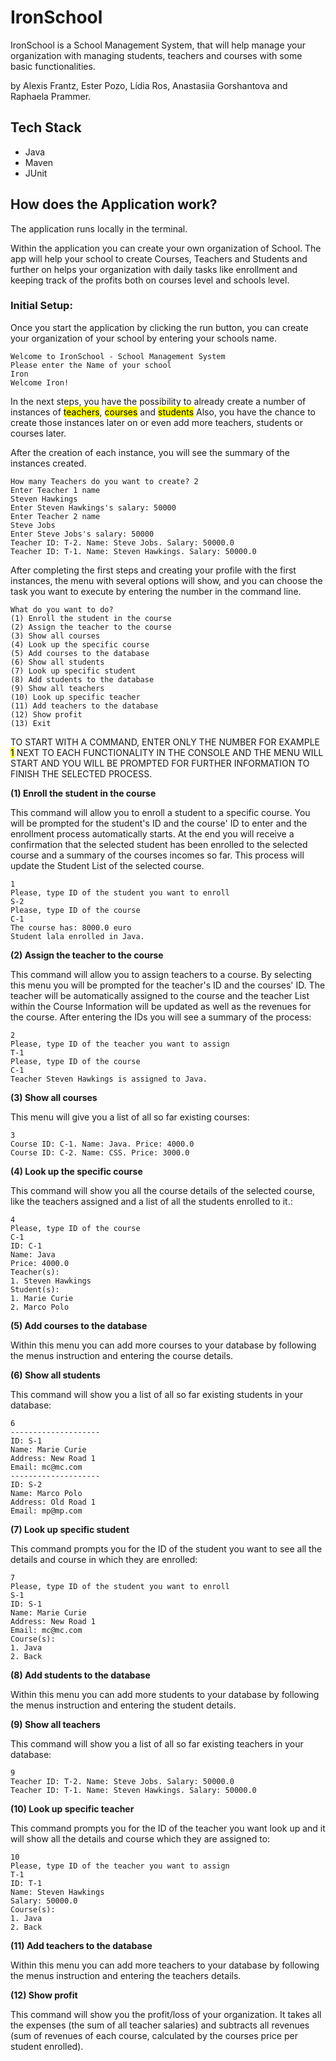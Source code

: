 # IronSchool

IronSchool is a School Management System, that will help manage your organization with managing students, teachers and courses with some basic functionalities.

by Alexis Frantz, Ester Pozo, Lídia Ros, Anastasiia Gorshantova and Raphaela Prammer.

## Tech Stack

- Java
- Maven
- JUnit

## How does the Application work?

The application runs locally in the terminal.

Within the application you can create your own organization of School. The app will help your school to create Courses, Teachers and Students and further on helps your organization with daily tasks like enrollment and keeping track of the profits both on courses level and schools level.

### Initial Setup:

Once you start the application by clicking the run button, you can create your organization of your school by entering your schools name.

    Welcome to IronSchool - School Management System
    Please enter the Name of your school
    Iron
    Welcome Iron!

In the next steps, you have the possibility to already create a number of instances of <mark>teachers</mark>, <mark>courses</mark> and <mark>students</mark> Also, you have the chance to create those instances later on or even add more teachers, students or courses later.

After the creation of each instance, you will see the summary of the instances created.

    How many Teachers do you want to create? 2
    Enter Teacher 1 name
    Steven Hawkings
    Enter Steven Hawkings's salary: 50000
    Enter Teacher 2 name
    Steve Jobs
    Enter Steve Jobs's salary: 50000
    Teacher ID: T-2. Name: Steve Jobs. Salary: 50000.0
    Teacher ID: T-1. Name: Steven Hawkings. Salary: 50000.0

After completing the first steps and creating your profile with the first instances, the menu with several options will show, and you can choose the task you want to execute by entering the number in the command line.

    What do you want to do?
    (1) Enroll the student in the course
    (2) Assign the teacher to the course
    (3) Show all courses
    (4) Look up the specific course
    (5) Add courses to the database
    (6) Show all students
    (7) Look up specific student
    (8) Add students to the database
    (9) Show all teachers
    (10) Look up specific teacher
    (11) Add teachers to the database
    (12) Show profit
    (13) Exit

TO START WITH A COMMAND, ENTER ONLY THE NUMBER FOR EXAMPLE <mark>1</mark> NEXT TO EACH FUNCTIONALITY IN THE CONSOLE AND THE MENU WILL START AND YOU WILL BE PROMPTED FOR FURTHER INFORMATION TO FINISH THE SELECTED PROCESS.

**(1) Enroll the student in the course**

This command will allow you to enroll a student to a specific course. You will be prompted for the student's ID and the course' ID to enter and the enrollment process automatically starts. At the end you will receive a confirmation that the selected student has been enrolled to the selected course and a summary of the courses incomes so far.
This process will update the Student List of the selected course.

    1
    Please, type ID of the student you want to enroll
    S-2
    Please, type ID of the course
    C-1
    The course has: 8000.0 euro
    Student lala enrolled in Java.

**(2) Assign the teacher to the course**

This command will allow you to assign teachers to a course. By selecting this menu you will be prompted for the teacher's ID and the courses' ID. The teacher will be automatically assigned to the course and the teacher List within the Course Information will be updated as well as the revenues for the course.
After entering the IDs you will see a summary of the process:

    2
    Please, type ID of the teacher you want to assign
    T-1
    Please, type ID of the course
    C-1
    Teacher Steven Hawkings is assigned to Java.

**(3) Show all courses**

This menu will give you a list of all so far existing courses:

    3
    Course ID: C-1. Name: Java. Price: 4000.0
    Course ID: C-2. Name: CSS. Price: 3000.0

**(4) Look up the specific course**

This command will show you all the course details of the selected course, like the teachers assigned and a list of all the students enrolled to it.:

    4
    Please, type ID of the course
    C-1
    ID: C-1
    Name: Java
    Price: 4000.0
    Teacher(s):
    1. Steven Hawkings
    Student(s):
    1. Marie Curie
    2. Marco Polo

**(5) Add courses to the database**

Within this menu you can add more courses to your database by following the menus instruction and entering the course details.

**(6) Show all students**

This command will show you a list of all so far existing students in your database:

    6
    --------------------
    ID: S-1
    Name: Marie Curie
    Address: New Road 1
    Email: mc@mc.com
    --------------------
    ID: S-2
    Name: Marco Polo
    Address: Old Road 1
    Email: mp@mp.com

**(7) Look up specific student**

This command prompts you for the ID of the student you want to see all the details and course in which they are enrolled:

    7
    Please, type ID of the student you want to enroll
    S-1
    ID: S-1
    Name: Marie Curie
    Address: New Road 1
    Email: mc@mc.com
    Course(s):
    1. Java
    2. Back

**(8) Add students to the database**

Within this menu you can add more students to your database by following the menus instruction and entering the student details.

**(9) Show all teachers**

This command will show you a list of all so far existing teachers in your database:

    9
    Teacher ID: T-2. Name: Steve Jobs. Salary: 50000.0
    Teacher ID: T-1. Name: Steven Hawkings. Salary: 50000.0

**(10) Look up specific teacher**

This command prompts you for the ID of the teacher you want look up and it will show all the details and course which they are assigned to:

    10
    Please, type ID of the teacher you want to assign
    T-1
    ID: T-1
    Name: Steven Hawkings
    Salary: 50000.0
    Course(s):
    1. Java
    2. Back

**(11) Add teachers to the database**

Within this menu you can add more teachers to your database by following the menus instruction and entering the teachers details.

**(12) Show profit**

This command will show you the profit/loss of your organization. It takes all the expenses (the sum of all teacher salaries) and subtracts all revenues (sum of revenues of each course, calculated by the courses price per student enrolled).
